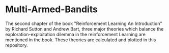 # Multi-Armed-Bandits
The second chapter of the book "Reinforcement Learning  An Introduction" by Richard Sutton and Andrew Bart, three major theories which balance the exploration-exploitation dilemma in the reinforcement Learning are mentioned in the book. These theories are calculated and plotted in this repository.

